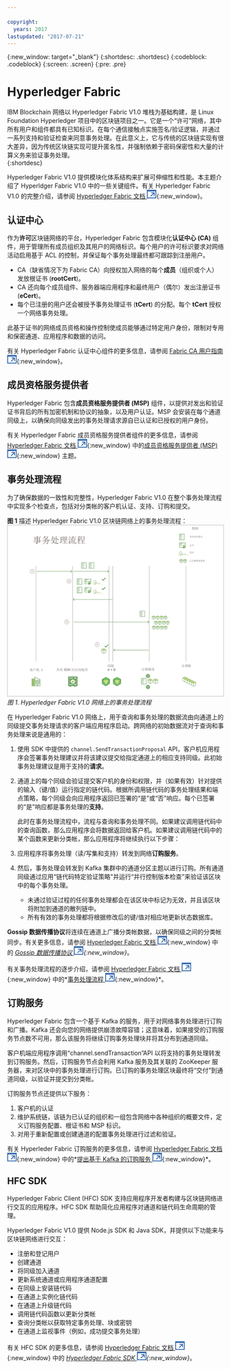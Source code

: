 ```yaml
---

copyright:
  years: 2017
lastupdated: "2017-07-21"
---
```


{:new_window: target="_blank"}
{:shortdesc: .shortdesc}
{:codeblock: .codeblock}
{:screen: .screen}
{:pre: .pre}


# Hyperledger Fabric
IBM Blockchain 网络以 Hyperledger Fabric V1.0 堆栈为基础构建，是 Linux Foundation Hyperledger 项目中的区块链项目之一。它是一个“许可”网络，其中所有用户和组件都具有已知标识。在每个通信接触点实施签名/验证逻辑，并通过一系列支持和验证检查来同意事务处理。在此意义上，它与传统的区块链实现有很大差异，因为传统区块链实现可提升匿名性，并强制依赖于密码保密性和大量的计算义务来验证事务处理。  
{:shortdesc}

Hyperledger Fabric V1.0 提供模块化体系结构来扩展可伸缩性和性能。本主题介绍了 Hyperldger Fabric V1.0 中的一些关键组件。有关 Hyperledger Fabric V1.0 的完整介绍，请参阅 [Hyperledger Fabric 文档 ![外部链接图标](../images/external_link.svg "外部链接图标")](http://hyperledger-fabric.readthedocs.io/en/latest/){:new_window}。  

## 认证中心
  
作为**许可**区块链网络的平台，Hyperledger Fabric 包含模块化**认证中心 (CA)** 组件，用于管理所有成员组织及其用户的网络标识。每个用户的许可标识要求对网络活动启用基于 ACL 的控制，并保证每个事务处理最终都可跟踪到注册用户。  
* CA（缺省情况下为 Fabric CA）向授权加入网络的每个**成员**（组织或个人）发放根证书 (**rootCert**)。 
* CA 还向每个成员组件、服务器端应用程序和最终用户（偶尔）发出注册证书 (**eCert**)。 
* 每个已注册的用户还会被授予事务处理证书 (**tCert**) 的分配。每个 **tCert** 授权一个网络事务处理。 

此基于证书的网络成员资格和操作控制使成员能够通过特定用户身份，限制对专用和保密通道、应用程序和数据的访问。

有关 Hyperledger Fabric 认证中心组件的更多信息，请参阅 [Fabric CA 用户指南 ![外部链接图标](../images/external_link.svg "外部链接图标")](http://hyperledger-fabric-ca.readthedocs.io/en/latest/){:new_window}。

## 成员资格服务提供者  
Hyperledger Fabric 包含**成员资格服务提供者 (MSP)** 组件，以提供对发出和验证证书背后的所有加密机制和协议的抽象，以及用户认证。MSP 会安装在每个通道同级上，以确保向同级发出的事务处理请求源自已认证和已授权的用户身份。

有关 Hyperledger Fabric 成员资格服务提供者组件的更多信息，请参阅 [Hyperledger Fabric 文档 ![外部链接图标](../images/external_link.svg "外部链接图标")](http://hyperledger-fabric.readthedocs.io/en/latest/){:new_window} 中的[成员资格服务提供者 (MSP) ![外部链接图标](../images/external_link.svg "外部链接图标")](http://hyperledger-fabric.readthedocs.io/en/latest/msp.html){:new_window} 主题。

## 事务处理流程  
为了确保数据的一致性和完整性，Hyperledger Fabric V1.0 在整个事务处理流程中实现多个检查点，包括对分类帐的客户机认证、支持、订购和提交。

**图 1** 描述 Hyperledger Fabric V1.0 区块链网络上的事务处理流程：![事务处理流程](../images/v10_txflow.png "Hyperledger Fabric V1.0 网络上的事务处理流程")*图 1. Hyperledger Fabric V1.0 网络上的事务处理流程*

在 Hyperledger Fabric V1.0 网络上，用于查询和事务处理的数据流由向通道上的同级提交事务处理请求的客户端应用程序启动。跨网络的初始数据流对于查询和事务处理来说是通用的：

1. 使用 SDK 中提供的 `channel.SendTransactionProposal` API，客户机应用程序会签署事务处理建议并将该建议提交给指定通道上的相应支持同级。此初始事务处理建议是用于支持的**请求**。  
2. 通道上的每个同级会验证提交客户机的身份和权限，并（如果有效）针对提供的输入（键/值）运行指定的链代码。根据所调用链代码的事务处理结果和端点策略，每个同级会向应用程序返回已签署的“是”或“否”响应。每个已签署的“是”响应都是事务处理的**支持**。 
	
	此时在事务处理流程中，流程与查询和事务处理不同。如果建议调用链代码中的查询函数，那么应用程序会将数据返回给客户机。如果建议调用链代码中的某个函数来更新分类帐，那么应用程序将继续执行以下步骤：  
3. 应用程序将事务处理（读/写集和支持）转发到网络**订购服务**。  
4. 然后，事务处理会转发到 Kafka 集群中的通道分区主题以进行订购。所有通道同级通过应用“链代码特定验证策略”并运行“并行控制版本检查”来验证该区块中的每个事务处理。  
	* 未通过验证过程的任何事务处理都会在该区块中标记为无效，并且该区块将附加到通道的散列链中。  
	* 所有有效的事务处理都将根据修改后的键/值对相应地更新状态数据库。  
	
**Gossip 数据传播协议**将连续在通道上广播分类帐数据，以确保同级之间的分类帐同步。有关更多信息，请参阅 [Hyperledger Fabric 文档 ![外部链接图标](../images/external_link.svg "外部链接图标")](http://hyperledger-fabric.readthedocs.io/en/latest/){:new_window} 中的 *[Gossip 数据传播协议 ![外部链接图标](../images/external_link.svg "外部链接图标")](http://hyperledger-fabric.readthedocs.io/en/latest/gossip.html){:new_window}*。

有关事务处理流程的逐步介绍，请参阅 [Hyperledger Fabric 文档 ![外部链接图标](../images/external_link.svg "外部链接图标")](http://hyperledger-fabric.readthedocs.io/en/latest/){:new_window} 中的*[事务处理流程 ![外部链接图标](../images/external_link.svg "外部链接图标")](http://hyperledger-fabric.readthedocs.io/en/latest/txflow.html){:new_window}*。  

## 订购服务
Hyperledger Fabric 包含一个基于 Kafka 的服务，用于对网络事务处理进行订购和广播。Kafka 还会向您的网络提供崩溃故障容错；这意味着，如果接受的订购服务节点数不可用，那么该服务将继续订购事务处理块并将其分布到通道同级。

客户机端应用程序调用“channel.sendTransaction”API 以将支持的事务处理转发到订购服务。然后，订购服务节点会利用 Kafka 服务及其关联的 ZooKeeper 服务器，来对区块中的事务处理进行订购。已订购的事务处理区块最终将“交付”到通道同级，以验证并提交到分类帐。

订购服务节点还提供以下服务：
1. 客户机的认证
2. 维护系统链，该链为已认证的组织和一组包含网络中各种组织的概要文件，定义订购服务配置、根证书和 MSP 标识。
3. 对用于重新配置或创建通道的配置事务处理进行过滤和验证。  

有关 Hyperleder Fabric 订购服务的更多信息，请参阅 [Hyperledger Fabric 文档 ![外部链接图标](../images/external_link.svg "外部链接图标")](http://hyperledger-fabric.readthedocs.io/en/latest/){:new_window} 中的*[提出基于 Kafka 的订购服务 ![外部链接图标](../images/external_link.svg "外部链接图标")](http://hyperledger-fabric.readthedocs.io/en/latest/kafka.html){:new_window}*。

## HFC SDK
Hyperledger Fabric Client (HFC) SDK 支持应用程序开发者构建与区块链网络进行交互的应用程序。HFC SDK 帮助简化应用程序对通道和链代码生命周期的管理。

Hyperledger Fabric V1.0 提供 Node.js SDK 和 Java SDK，并提供以下功能来与区块链网络进行交互：
* 注册和登记用户
* 创建通道
* 将同级加入通道
* 更新系统通道或应用程序通道配置
* 在同级上安装链代码
* 在通道上实例化链代码
* 在通道上升级链代码
* 调用链代码函数以更新分类帐
* 查询分类帐以获取特定事务处理、块或密钥
* 在通道上监视事件（例如，成功提交事务处理）

有关 HFC SDK 的更多信息，请参阅 [Hyperledger Fabric 文档 ![外部链接图标](../images/external_link.svg "外部链接图标")](http://hyperledger-fabric.readthedocs.io/en/latest/){:new_window} 中的 *[Hyperledger Fabric SDK ![外部链接图标](../images/external_link.svg "外部链接图标")](http://hyperledger-fabric.readthedocs.io/en/latest/fabric-sdks.html){:new_window}*。
